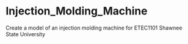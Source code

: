 # Injection_Molding_Machine
Create a model of an injection molding machine for ETEC1101 Shawnee State University
